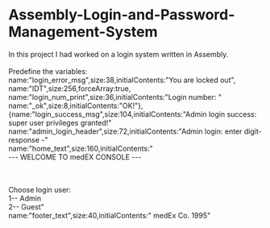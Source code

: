 # Assembly-Login-and-Password-Management-System
In this project I had worked on a login system written in Assembly. <br/><br/>
Predefine the variables:<br/>
name:"login_error_msg",size:38,initialContents:"You are locked out", <br/>
name:"IDT",size:256,forceArray:true,<br/>
name:"login_num_print",size:36,initialContents:"Login number:    "<br/>
name:"_ok",size:8,initialContents:"OK!"},{name:"login_success_msg",size:104,initialContents:"Admin login success: super user privileges granted!"<br/>
name:"admin_login_header",size:72,initialContents:"Admin login: enter digit-response -"<br/>
name:"home_text",size:160,initialContents:"<br/>
			--- WELCOME TO medEX CONSOLE ---<br/><br/><br/>


Choose login user:<br/>
	1-- Admin<br/>
	2-- Guest"<br/>
 name:"footer_text",size:40,initialContents:"				 medEx Co. 1995"
